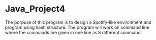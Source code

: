 # Java_Project4
The porpuse of this program is to design a Spotify-like environment and program using hash structure. 
The program will work on command line where the commands are given in one line as 8 different command.
